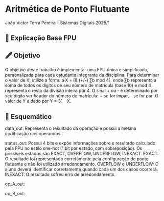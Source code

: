 # Aritmética de Ponto Flutuante
João Victor Terra Pereira - Sistemas Digitais 2025/1

## 🧮 Explicação Base FPU


## 🖋️ Objetivo
  O objetivo deste trabalho é implementar uma FPU única e simplificada, personalizada para cada estudante integrante da disciplina. 
  Para determinar o valor de X, utilize a fórmula X = [8 (+/-) ∑b mod 4], onde ∑b representa a soma de todos os dígitos de seu número de matrícula (base 10) e mod 4 representa o resto da divisão inteira por 4. O sinal + ou - é determinado por seu dígito verificador do número de matrícula: + se for ímpar, - se   for par. O valor de Y é dado por Y = 31 - X.

## 🤖 Esquemático


data_out: Representa o resultado da operação e possui a mesma codificação dos operandos.

status_out: Possui 4 bits e expõe informações sobre o resultado calculado pela FPU no estilo
one-hot (1 bit por estado, com sobreposição). Os possíveis estados são EXACT, OVERFLOW,
UNDERFLOW, INEXACT. EXACT: O resultado foi representado corretamente pela
configuração de ponto flutuante e não foi utilizado arredondamento. OVERFLOW e
UNDERFLOW: O aluno deverá identificar corretamente quando cada um dos casos ocorrerá.
INEXACT: O resultado sofreu erro de arredondamento.

op_A_out:

op_B_out:
